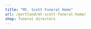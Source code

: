 ```yaml
---
title: "Mt. Scott Funeral Home"
url: /portland/mt-scott-funeral-home/
shop: funeral directors
---
```

